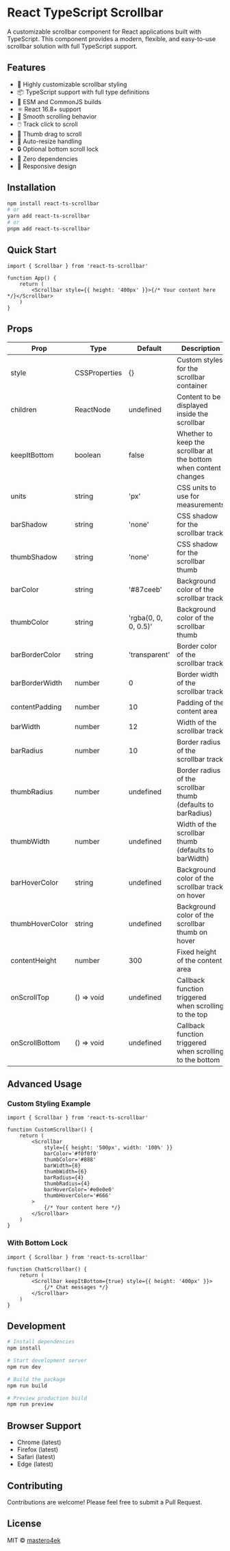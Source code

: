 # React TypeScript Scrollbar

A customizable scrollbar component for React applications built with TypeScript. This component provides a modern, flexible, and easy-to-use scrollbar solution with full TypeScript support.

## Features

- 🎨 Highly customizable scrollbar styling
- 📦 TypeScript support with full type definitions
- 🔄 ESM and CommonJS builds
- ⚛️ React 16.8+ support
- 🚀 Smooth scrolling behavior
- 🖱️ Track click to scroll
- 🎯 Thumb drag to scroll
- 📐 Auto-resize handling
- 🔒 Optional bottom scroll lock
- 🎯 Zero dependencies
- 📱 Responsive design

## Installation

```bash
npm install react-ts-scrollbar
# or
yarn add react-ts-scrollbar
# or
pnpm add react-ts-scrollbar
```

## Quick Start

```tsx
import { Scrollbar } from 'react-ts-scrollbar'

function App() {
	return (
		<Scrollbar style={{ height: '400px' }}>{/* Your content here */}</Scrollbar>
	)
}
```

## Props

| Prop            | Type          | Default              | Description                                                      |
| --------------- | ------------- | -------------------- | ---------------------------------------------------------------- |
| style           | CSSProperties | {}                   | Custom styles for the scrollbar container                        |
| children        | ReactNode     | undefined            | Content to be displayed inside the scrollbar                     |
| keepItBottom    | boolean       | false                | Whether to keep the scrollbar at the bottom when content changes |
| units           | string        | 'px'                 | CSS units to use for measurements                                |
| barShadow       | string        | 'none'               | CSS shadow for the scrollbar track                               |
| thumbShadow     | string        | 'none'               | CSS shadow for the scrollbar thumb                               |
| barColor        | string        | '#87ceeb'            | Background color of the scrollbar track                          |
| thumbColor      | string        | 'rgba(0, 0, 0, 0.5)' | Background color of the scrollbar thumb                          |
| barBorderColor  | string        | 'transparent'        | Border color of the scrollbar track                              |
| barBorderWidth  | number        | 0                    | Border width of the scrollbar track                              |
| contentPadding  | number        | 10                   | Padding of the content area                                      |
| barWidth        | number        | 12                   | Width of the scrollbar track                                     |
| barRadius       | number        | 10                   | Border radius of the scrollbar track                             |
| thumbRadius     | number        | undefined            | Border radius of the scrollbar thumb (defaults to barRadius)     |
| thumbWidth      | number        | undefined            | Width of the scrollbar thumb (defaults to barWidth)              |
| barHoverColor   | string        | undefined            | Background color of the scrollbar track on hover                 |
| thumbHoverColor | string        | undefined            | Background color of the scrollbar thumb on hover                 |
| contentHeight   | number        | 300                  | Fixed height of the content area                                 |
| onScrollTop     | () => void    | undefined            | Callback function triggered when scrolling to the top            |
| onScrollBottom  | () => void    | undefined            | Callback function triggered when scrolling to the bottom         |

## Advanced Usage

### Custom Styling Example

```tsx
import { Scrollbar } from 'react-ts-scrollbar'

function CustomScrollbar() {
	return (
		<Scrollbar
			style={{ height: '500px', width: '100%' }}
			barColor='#f0f0f0'
			thumbColor='#888'
			barWidth={8}
			thumbWidth={6}
			barRadius={4}
			thumbRadius={4}
			barHoverColor='#e0e0e0'
			thumbHoverColor='#666'
		>
			{/* Your content here */}
		</Scrollbar>
	)
}
```

### With Bottom Lock

```tsx
import { Scrollbar } from 'react-ts-scrollbar'

function ChatScrollbar() {
	return (
		<Scrollbar keepItBottom={true} style={{ height: '400px' }}>
			{/* Chat messages */}
		</Scrollbar>
	)
}
```

## Development

```bash
# Install dependencies
npm install

# Start development server
npm run dev

# Build the package
npm run build

# Preview production build
npm run preview
```

## Browser Support

- Chrome (latest)
- Firefox (latest)
- Safari (latest)
- Edge (latest)

## Contributing

Contributions are welcome! Please feel free to submit a Pull Request.

## License

MIT © [mastero4ek](https://github.com/Mastero4ek)
